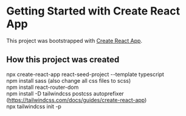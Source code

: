 # Getting Started with Create React App

This project was bootstrapped with [Create React App](https://github.com/facebook/create-react-app).

## How this project was created

npx create-react-app react-seed-project --template typescript\
npm install sass (also change all css files to scss)\
npm install react-router-dom\
npm install -D tailwindcss postcss autoprefixer (https://tailwindcss.com/docs/guides/create-react-app)\
npx tailwindcss init -p
